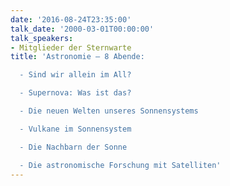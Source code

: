 ```yaml
---
date: '2016-08-24T23:35:00'
talk_date: '2000-03-01T00:00:00'
talk_speakers:
- Mitglieder der Sternwarte
title: 'Astronomie – 8 Abende:

  - Sind wir allein im All?

  - Supernova: Was ist das?

  - Die neuen Welten unseres Sonnensystems

  - Vulkane im Sonnensystem

  - Die Nachbarn der Sonne

  - Die astronomische Forschung mit Satelliten'
---
```

